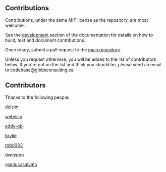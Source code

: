 ## Contributions

Contributions, under the same MIT license as the repository, are most welcome.

See the [development](https://django-plotly-dash.readthedocs.io/en/latest/development.html) section of
the documentation for details on how to build, test and document contributions.

Once ready, submit a pull request to the [main repository](https://github.com/GibbsConsulting/django-plotly-dash).

Unless you request otherwise, you will be added to the list of contributors below. If you're not on the list
and think you should be, please send an email to <codebase@gibbsconsulting.ca>

## Contributors

Thanks to the following people:

[delsim](https://github.com/delsim)

[weber-s](https://github.com/weber-s)

[eddy-obj](https://github.com/eddy-ojb)

[brylie](https://github.com/brylie)

[robd003](https://github.com/robd003)

[dwinston](https://github.com/dwinston)

[gianlucasalvato](https://github.com/gianlucasalvato)
